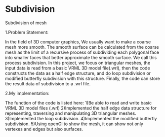 # Subdivision
Subdivision of mesh

1.Problem Statement:

In the field of 3D computer graphics, We usually want to make a coarse mesh more smooth. The smooth surface can be calculated from the coarse mesh as the limit of a recursive process of subdividing each polygonal face into smaller faces that better approximate the smooth surface. We call this process subdivision.
In this project, we focus on triangular meshes, the input data is read from a basic VRML 3D model file(.wrl), then the code constructs the data as a half edge structure, and do loop subdivision or modified butterfly subdivision with this structure. Finally, the code can store the result data of subdivision to a .wrl file. 


2.My implementation:

The function of the code is listed here:
1)Be able to read and write basic VRML 3D model files (.wrl)
2)Implemented the half edge data structure for representing, traversing and manipulating 3D triangular meshes.
3)Implemented the loop subdivision. 
4)Implemented the modified butterfly subdivision.
5)Using openGl to show the mesh, it can show not only vertexes and edges but also surfaces.
